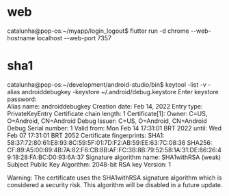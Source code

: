 


# web
catalunha@pop-os:~/myapp/login_logout$ flutter run -d chrome --web-hostname localhost --web-port 7357


# sha1

catalunha@pop-os:~/development/android-studio/bin$ keytool -list -v -alias androiddebugkey -keystore ~/.android/debug.keystore
Enter keystore password:  
Alias name: androiddebugkey
Creation date: Feb 14, 2022
Entry type: PrivateKeyEntry
Certificate chain length: 1
Certificate[1]:
Owner: C=US, O=Android, CN=Android Debug
Issuer: C=US, O=Android, CN=Android Debug
Serial number: 1
Valid from: Mon Feb 14 17:31:01 BRT 2022 until: Wed Feb 07 17:31:01 BRT 2052
Certificate fingerprints:
	 SHA1: 58:37:72:80:61:E8:93:8C:59:5F:01:7D:F2:AB:59:EE:63:7C:08:36
	 SHA256: CF:89:A5:00:69:4B:7A:82:F6:CB:8B:AF:FC:3B:8B:79:52:58:1A:31:DE:86:26:49:18:28:FA:BC:D0:93:6A:37
Signature algorithm name: SHA1withRSA (weak)
Subject Public Key Algorithm: 2048-bit RSA key
Version: 1

Warning:
The certificate uses the SHA1withRSA signature algorithm which is considered a security risk. This algorithm will be disabled in a future update.